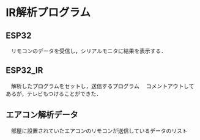 # IR解析プログラム

## ESP32
　リモコンのデータを受信し，シリアルモニタに結果を表示する．

## ESP32_IR
　解析したプログラムをセットし，送信するプログラム
　コメントアウトしてあるが，テレビもつけることができた．

## エアコン解析データ
　部屋に設置されていたエアコンのリモコンが送信しているデータのリスト
